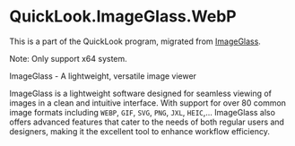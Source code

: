 

# QuickLook.ImageGlass.WebP

This is a part of the QuickLook program, migrated from [ImageGlass](https://github.com/d2phap/ImageGlass).

Note: Only support x64 system.

ImageGlass - A lightweight, versatile image viewer

ImageGlass is a lightweight software designed for seamless viewing of images in a clean and intuitive interface. With support for over 80 common image formats including `WEBP`, `GIF`, `SVG`, `PNG`, `JXL`, `HEIC`,... ImageGlass also offers advanced features that cater to the needs of both regular users and designers, making it the excellent tool to enhance workflow efficiency.

